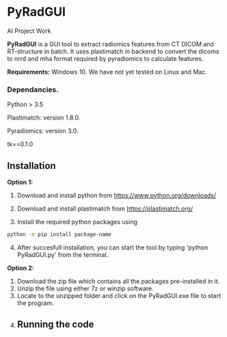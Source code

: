 # PyRadGUI
AI Project Work

**PyRadGUI** is a GUI tool to extract radiomics features from CT DICOM and RT-structure in batch. 
It uses plastimatch in backend to convert the dicoms to nrrd and mha format required by pyradiomics to calculate features.

**Requirements:**
Windows 10.
We have not yet tested on Linux and Mac.

### Dependancies.
Python > 3.5

Plastimatch: version 1.8.0.

Pyradiomics: version 3.0.

tk==0.1.0

## Installation

**Option 1:**
1. Download and install python from https://www.python.org/downloads/

2. Download and install plastimatch from https://plastimatch.org/

3. Install the required python packages using

```bash 
python -m pip install package-name
```
4. After succesfull installation, you can start the tool by typing 'python PyRadGUI.py' from the terminal.

**Option 2:**
1. Download the zip file which contains all the  packages pre-installed in it.
2. Unzip the file using either 7z or winzip software.
3. Locate to the unzipped folder and click on the PyRadGUI.exe file to start the program.
4. ## Running the code
